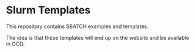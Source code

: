 # Slurm Templates

This repository contains SBATCH examples and templates.

The idea is that these templates will end up on the website and be available in OOD.
